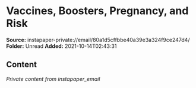 # Vaccines, Boosters, Pregnancy, and Risk

**Source:** instapaper-private://email/80a1d5cffbbe40a39e3a324f9ce247d4/
**Folder:** Unread
**Added:** 2021-10-14T02:43:31




## Content
*Private content from instapaper_email*
